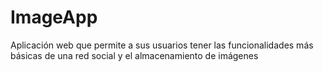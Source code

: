 # ImageApp
Aplicación web que permite a sus usuarios tener las funcionalidades más básicas de una red social y el almacenamiento de imágenes
